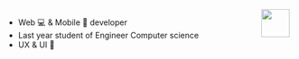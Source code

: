 
<img align="right" src="https://github.githubassets.com/images/icons/emoji/unicode/1f680.png" width="50" height="50"  style="float: right;"/>

- Web :computer: & Mobile :iphone: developer
- Last year student of Engineer Computer science
- UX & UI :running:

